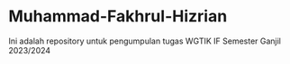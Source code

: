 # Muhammad-Fakhrul-Hizrian
Ini adalah repository untuk pengumpulan tugas WGTIK IF Semester Ganjil 2023/2024
